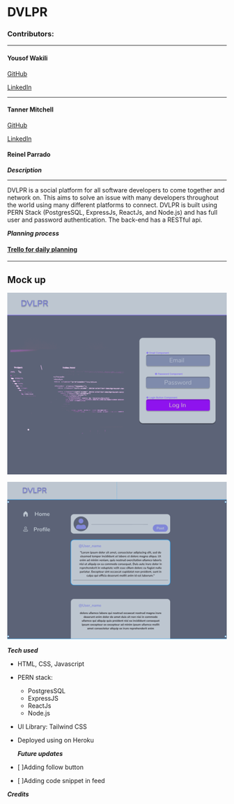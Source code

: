 # DVLPR

### Contributors:

---

#### Yousof Wakili

[GitHub](https://github.com/ywakili18)

[LinkedIn](https://www.linkedin.com/in/yw1818/)

---

#### Tanner Mitchell

[GitHub](https://github.com/BtSquared)

[LinkedIn](https://www.linkedin.com/in/tanner-mitchell/)

#### Reinel Parrado

**_Description_**

---

DVLPR is a social platform for all software developers to come together and network on. This aims to solve an issue with many developers throughout the world using many different platforms to connect. DVLPR is built using PERN Stack (PostgresSQL, ExpressJs, ReactJs, and Node.js) and has full user and password authentication. The back-end has a RESTful api.

**_Planning process_**

#### [Trello for daily planning](https://trello.com/b/IrpuHFtR/dvlpr)

---

## Mock up

![SignIn mock up](/readMeImg/signIn.png)

![Feed mock up](/readMeImg/feed.png)

**_Tech used_**

- HTML, CSS, Javascript
- PERN stack:
  - PostgresSQL
  - ExpressJS
  - ReactJs
  - Node.js
- UI Library: Tailwind CSS
- Deployed using on Heroku

  **_Future updates_**

- [ ]Adding follow button
- [ ]Adding code snippet in feed

**_Credits_**
